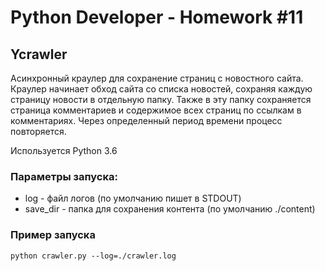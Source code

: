 # Python Developer - Homework #11

## Ycrawler

Асинхронный краулер для сохранение страниц с новостного сайта. Краулер начинает обход сайта со списка новостей, сохраняя каждую страницу новости в отдельную папку.
Также в эту папку сохраняется страница комментариев и содержимое всех страниц по ссылкам в комментариях. Через определенный период времени процесс повторяется.

Используется Python 3.6

### Параметры запуска:

* log - файл логов (по умолчанию пишет в STDOUT)
* save_dir - папка для сохранения контента (по умолчанию ./content)

### Пример запуска

    python crawler.py --log=./crawler.log


